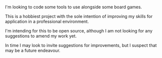 I'm looking to code some tools to use alongside some board games. 

This is a hobbiest project with the sole intention of improving my skills for application in a professional environment. 

I'm intending for this to be open source, although I am not looking for any suggestions to amend my work yet. 

In time I may look to invite suggestions for improvements, but I suspect that may be a future endeavour.  


